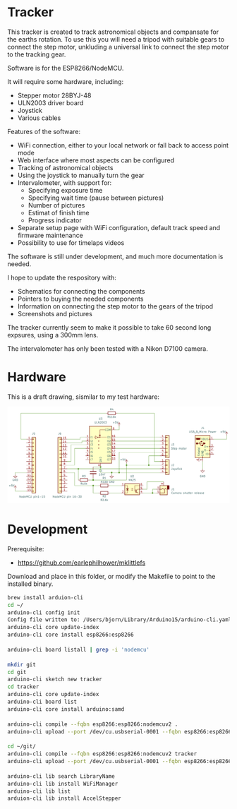 # Tracker

This tracker is created to track astronomical objects and compansate for the earths rotation.
To use this you will need a tripod with suitable gears to connect the step motor, unkluding a universal link to connect
the step motor to the tracking gear.

Software is for the ESP8266/NodeMCU.

It will require some hardware, including:
* Stepper motor 28BYJ-48
* ULN2003 driver board
* Joystick
* Various cables

Features of the software:
* WiFi connection, either to your local network or fall back to access point mode
* Web interface where most aspects can be configured
* Tracking of astronomical objects
* Using the joystick to manually turn the gear
* Intervalometer, with support for:
  - Specifying exposure time
  - Specifying wait time (pause between pictures)
  - Number of pictures
  - Estimat of finish time
  - Progress indicator
* Separate setup page with WiFi configuration, default track speed and firmware maintenance
* Possibility to use for timelaps videos

The software is still under development, and much more documentation is needed.

I hope to update the respository with:
* Schematics for connecting the components
* Pointers to buying the needed components
* Information on connecting the step motor to the gears of the tripod
* Screenshots and pictures

The tracker currently seem to make it possible to take 60 second long expsures, using a 300mm lens.

The intervalometer has only been tested with a Nikon D7100 camera.

# Hardware

This is a draft drawing, sismilar to my test hardware:

![Schematic](/img/tracker.png)

# Development

Prerequisite:

* https://github.com/earlephilhower/mklittlefs

Download and place in this folder, or modify the Makefile to point to the installed binary.


```sh
brew install arduion-cli
cd ~/
arduino-cli config init
Config file written to: /Users/bjorn/Library/Arduino15/arduino-cli.yaml
arduino-cli core update-index
arduino-cli core install esp8266:esp8266

arduino-cli board listall | grep -i 'nodemcu'

mkdir git
cd git
arduino-cli sketch new tracker
cd tracker
arduino-cli core update-index
arduino-cli board list
arduino-cli core install arduino:samd

arduino-cli compile --fqbn esp8266:esp8266:nodemcuv2 .
arduino-cli upload --port /dev/cu.usbserial-0001 --fqbn esp8266:esp8266:nodemcuv2 .

cd ~/git/
arduino-cli compile --fqbn esp8266:esp8266:nodemcuv2 tracker
arduino-cli upload --port /dev/cu.usbserial-0001 --fqbn esp8266:esp8266:nodemcuv2 tracker

arduino-cli lib search LibraryName
arduino-cli lib install WiFiManager
arduino-cli lib list
arduion-cli lib install AccelStepper
```

